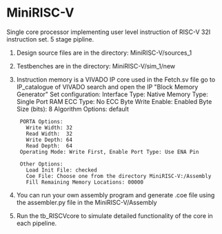 # MiniRISC-V
Single core processor implementing user level instruction of RISC-V 32I instruction set.
5 stage pipline.

1. Design source files are in the directory: MiniRISC-V/sources_1
2. Testbenches are in the directory: MiniRISC-V/sim_1/new
3. Instruction memory is a VIVADO IP core used in the Fetch.sv file
      go to IP_catalogue of VIVADO
      search and open the IP "Block Memory Generator"
      Set configuration:
        Interface Type: Native
        Memory Type: Single Port RAM
        ECC Type: No ECC
        Byte Write Enable: Enabled
        Byte Size (bits): 8
        Algorithm Options: default
        
        PORTA Options:
          Write Width: 32
          Read Width:  32
          Write Depth: 64
          Read Depth:  64
        Operating Mode: Write First, Enable Port Type: Use ENA Pin
        
        Other Options:
          Load Init File: checked
          Coe File: Choose one from the directory MiniRISC-V:/Assembly
          Fill Remaining Memory Locations: 00000
4. You can run your own assembly program and generate .coe file using the assembler.py file in the MiniRISC-V/Assembly
5. Run the tb_RISCVcore to simulate detailed functionality of the core in each pipeline.
        
          
      
      
      
